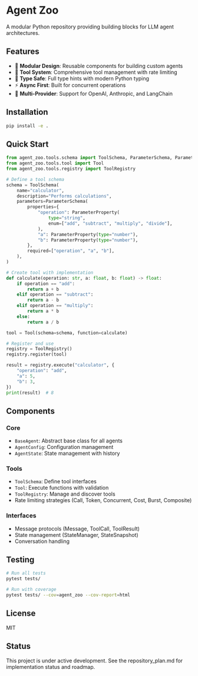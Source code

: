 # Agent Zoo

A modular Python repository providing building blocks for LLM agent architectures.

## Features

- 🎯 **Modular Design**: Reusable components for building custom agents
- 🔧 **Tool System**: Comprehensive tool management with rate limiting
- 📝 **Type Safe**: Full type hints with modern Python typing
- ⚡ **Async First**: Built for concurrent operations
- 🔄 **Multi-Provider**: Support for OpenAI, Anthropic, and LangChain

## Installation

```bash
pip install -e .
```

## Quick Start

```python
from agent_zoo.tools.schema import ToolSchema, ParameterSchema, ParameterProperty
from agent_zoo.tools.tool import Tool
from agent_zoo.tools.registry import ToolRegistry

# Define a tool schema
schema = ToolSchema(
    name="calculator",
    description="Performs calculations",
    parameters=ParameterSchema(
        properties={
            "operation": ParameterProperty(
                type="string",
                enum=["add", "subtract", "multiply", "divide"],
            ),
            "a": ParameterProperty(type="number"),
            "b": ParameterProperty(type="number"),
        },
        required=["operation", "a", "b"],
    ),
)

# Create tool with implementation
def calculate(operation: str, a: float, b: float) -> float:
    if operation == "add":
        return a + b
    elif operation == "subtract":
        return a - b
    elif operation == "multiply":
        return a * b
    else:
        return a / b

tool = Tool(schema=schema, function=calculate)

# Register and use
registry = ToolRegistry()
registry.register(tool)

result = registry.execute("calculator", {
    "operation": "add",
    "a": 5,
    "b": 3,
})
print(result)  # 8
```

## Components

### Core
- `BaseAgent`: Abstract base class for all agents
- `AgentConfig`: Configuration management
- `AgentState`: State management with history

### Tools
- `ToolSchema`: Define tool interfaces
- `Tool`: Execute functions with validation
- `ToolRegistry`: Manage and discover tools
- Rate limiting strategies (Call, Token, Concurrent, Cost, Burst, Composite)

### Interfaces
- Message protocols (Message, ToolCall, ToolResult)
- State management (StateManager, StateSnapshot)
- Conversation handling

## Testing

```bash
# Run all tests
pytest tests/

# Run with coverage
pytest tests/ --cov=agent_zoo --cov-report=html
```

## License

MIT

## Status

This project is under active development. See the repository_plan.md for implementation status and roadmap.